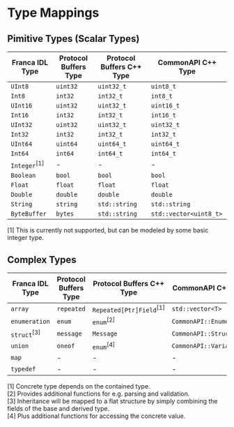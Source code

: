 # Type Mappings

## Pimitive Types (Scalar Types)

| Franca IDL Type | Protocol Buffers Type | Protocol Buffers C++ Type | CommonAPI C++ Type |
| --- | --- | --- | --- |
| `UInt8` | `uint32` | `uint32_t` | `uint8_t` |
| `Int8` | `int32` | `int32_t` | `int8_t` |
| `UInt16` | `uint32` | `uint32_t` | `uint16_t` |
| `Int16` | `int32` | `int32_t` | `int16_t` |
| `UInt32` | `uint32` | `uint32_t` | `uint32_t` |
| `Int32` | `int32` | `int32_t` | `int32_t` |
| `UInt64` | `uint64` | `uint64_t` | `uint64_t` |
| `Int64` | `int64` | `int64_t` | `int64_t` |
| `Integer`<sup>[1]</sup> | - | - | - |
| `Boolean` | `bool` | `bool` | `bool` |
| `Float` | `float` | `float` | `float` |
| `Double` | `double` | `double` | `double` |
| `String` | `string` | `std::string` | `std::string` |
| `ByteBuffer` | `bytes` | `std::string` | `std::vector<uint8_t>` |

[1] This is currently not supported, but can be modeled by some basic integer type.

## Complex Types

| Franca IDL Type | Protocol Buffers Type | Protocol Buffers C++ Type | CommonAPI C++ Type |
| --- | --- | --- | --- |
| `array` | `repeated` | `Repeated[Ptr]Field`<sup>[1]</sup> | `std::vector<T>` |
| `enumeration` | `enum` | `enum`<sup>[2]</sup> | `CommonAPI::Enumeration` |
| `struct`<sup>[3]</sup> | `message` | `Message` | `CommonAPI::Struct` |
| `union` | `oneof` | `enum`<sup>[4]</sup> | `CommonAPI::Variant` |
| `map` | - | - | - |
| `typedef` | - | - | - |

[1] Concrete type depends on the contained type. \
[2] Provides additional functions for e.g. parsing and validation. \
[3] Inheritance will be mapped to a flat structure by simply combining the fields of the base and derived type. \
[4] Plus additional functions for accessing the concrete value.